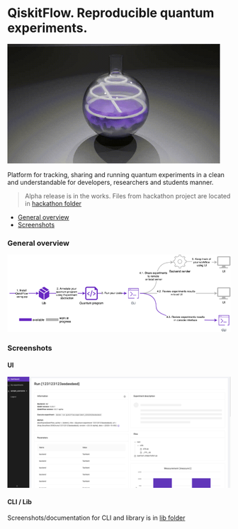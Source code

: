 QiskitFlow. Reproducible quantum experiments.
=============================================

![logo](./docs/images/logo-updated.gif)

Platform for tracking, sharing and running quantum experiments in a clean and understandable for developers, researchers and students manner.

> Alpha release is in the works. 
> Files from hackathon project are located in [hackathon folder](./hackathon)

* [General overview](#general-overview)
* [Screenshots](#screenshots)

### General overview

![flow](./docs/images/flow.png)

### Screenshots

#### UI 
![ui](./docs/images/ui-updated.png)


#### CLI / Lib

Screenshots/documentation for CLI and library is in [lib folder](./lib)

